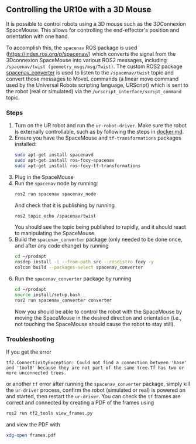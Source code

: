 ## Controlling the UR10e with a 3D Mouse

It is possible to control robots using a 3D mouse such as the 3DConnexion SpaceMouse. This allows for controlling the end-effector's position and orientation with one hand.

To accomplish this, the `spacenav` ROS package is used (https://index.ros.org/p/spacenav/) which converts the signal from the 3Dconnexion SpaceMouse into various ROS2 messages, including `/spacenav/twist (geometry_msgs/msg/Twist)`. The custom ROS2 package [spacenav_converter](../src/spacenav_converter/spacenav_converter/converter.py) is used to listen to the `/spacenav/twist` topic and convert those messages to MoveL commands (a linear move command used by the Universal Robots scripting language, URScript) which is sent to the robot (real or simulated) via the `/urscript_interface/script_command` topic.


### Steps
1. Turn on the UR robot and run the `ur-robot-driver`. Make sure the robot is externally controllable, such as by following the steps in [docker.md](./docker.md).
2. Ensure you have the SpaceMouse and `tf-transformations` packages installed:
    ```bash
    sudo apt-get install spacenavd
    sudo apt-get install ros-foxy-spacenav
    sudo apt-get install ros-foxy-tf-transformations
    ```
3. Plug in the SpaceMouse
4. Run the `spacenav` node by running:
    ```bash
    ros2 run spacenav spacenav_node
    ```
    And check that it is publishing by running
    ```bash
    ros2 topic echo /spacenav/twist
    ```
    You should see the topic being published to rapidly, and it should react to manipulating the SpaceMouse.
5. Build the `spacenav_converter` package (only needed to be done once, and after any code change) by running
    ```bash
    cd ~/prodapt
    rosdep install -i --from-path src --rosdistro foxy -y
    colcon build --packages-select spacenav_converter
    ```
6. Run the `spacenav_converter` package by running
    ```bash
    cd ~/prodapt
    source install/setup.bash
    ros2 run spacenav_converter converter
    ```
    Now you should be able to control the robot with the SpaceMouse by moving the SpaceMouse in the desired direction and orientation (i.e., not touching the SpaceMouse should cause the robot to stay still).


### Troubleshooting
If you get the error
```
tf2.ConnectivityException: Could not find a connection between 'base' and 'tool0' because they are not part of the same tree.Tf has two or more unconnected trees.
```
or another `tf` error after running the `spacenav_converter` package, simply kill the `ur-driver` process, confirm the robot (simulated or real) is powered on and started, then restart the `ur-driver`. You can check the `tf` frames are correct and connected by creating a PDF of the frames using
```bash
ros2 run tf2_tools view_frames.py
```
and view the PDF with
```bash
xdg-open frames.pdf
```
